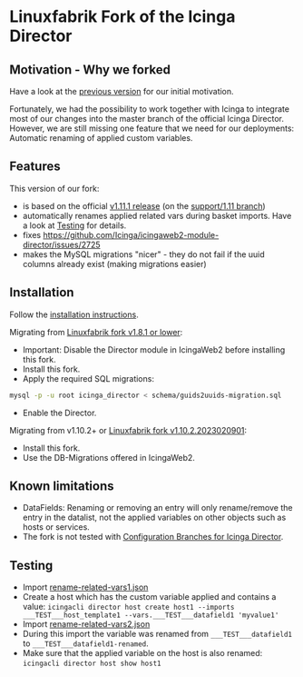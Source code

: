 # Linuxfabrik Fork of the Icinga Director

## Motivation - Why we forked

Have a look at the [previous version](https://github.com/Linuxfabrik/icingaweb2-module-director/blob/feature/uuid-baskets/README.md) for our initial motivation.

Fortunately, we had the possibility to work together with Icinga to integrate most of our changes into the master branch of the official Icinga Director.
However, we are still missing one feature that we need for our deployments: Automatic renaming of applied custom variables.

## Features

This version of our fork:

* is based on the official [v1.11.1 release](https://github.com/Icinga/icingaweb2-module-director/releases/tag/v1.11.1) (on the [support/1.11 branch](https://github.com/Icinga/icingaweb2-module-director/tree/support/1.11))
* automatically renames applied related vars during basket imports. Have a look at [Testing](#Testing) for details.
* fixes https://github.com/Icinga/icingaweb2-module-director/issues/2725
* makes the MySQL migrations "nicer" - they do not fail if the uuid columns already exist (making migrations easier)


## Installation

Follow the [installation instructions](doc/02-Installation.md.d/From-Source.md).

Migrating from [Linuxfabrik fork v1.8.1 or lower](https://git.linuxfabrik.ch/linuxfabrik/icingaweb2-module-director):
* Important: Disable the Director module in IcingaWeb2 before installing this fork.
* Install this fork.
* Apply the required SQL migrations:
```bash
mysql -p -u root icinga_director < schema/guids2uuids-migration.sql
```
* Enable the Director.

Migrating from v1.10.2+ or [Linuxfabrik fork v1.10.2.2023020901](https://git.linuxfabrik.ch/linuxfabrik/icingaweb2-module-director):
* Install this fork.
* Use the DB-Migrations offered in IcingaWeb2.


## Known limitations

* DataFields: Renaming or removing an entry will only rename/remove the entry in the datalist, not the applied variables on other objects such as hosts or services.
* The fork is not tested with [Configuration Branches for Icinga Director](https://icinga.com/docs/icinga-director-branches/latest/).


## Testing

* Import [rename-related-vars1.json](https://github.com/Linuxfabrik/icingaweb2-module-director/blob/feature/basket-rename-vars/test/php/library/Director/Objects/json/rename-related-vars1.json)
* Create a host which has the custom variable applied and contains a value: `icingacli director host create host1 --imports ___TEST___host_template1 --vars.___TEST___datafield1 'myvalue1'`
* Import [rename-related-vars2.json](https://github.com/Linuxfabrik/icingaweb2-module-director/blob/feature/basket-rename-vars/test/php/library/Director/Objects/json/rename-related-vars2.json)
* During this import the variable was renamed from `___TEST___datafield1` to `___TEST___datafield1-renamed`.
* Make sure that the applied variable on the host is also renamed: `icingacli director host show host1`
